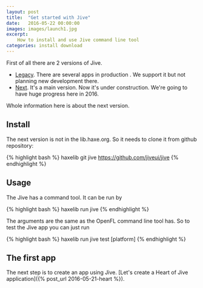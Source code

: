 ```yaml
---
layout: post
title:  "Get started with Jive"
date:   2016-05-22 00:00:00
images: images/launch1.jpg
excerpt:
    How to install and use Jive command line tool
categories: install download
---
```


First of all there are 2 versions of Jive.

- [Legacy][jive-legacy]. There are several apps in production . We support it but not planning new development there.
- [Next][jive]. It's a main version. Now it's under construction. We're going to have huge progress here in 2016.

Whole information here is about the next version.

## Install

The next version is not in the lib.haxe.org. So it needs to clone it from github repository:

{% highlight bash %}
haxelib git jive https://github.com/jiveui/jive
{% endhighlight %}

## Usage

The Jive has a command tool. It can be run by

{% highlight bash %}
haxelib run jive
{% endhighlight %}

The arguments are the same as the OpenFL command line tool has. So to test the Jive app you can just run

{% highlight bash %}
haxelib run jive test [platform]
{% endhighlight %}


## The first app

The next step is to create an app using Jive. [Let's create a Heart of Jive application]({% post_url 2016-05-21-heart %}).

[jive]:   https://github.com/jiveui
[jive-legacy]:   https://github.com/jiveui/jive/tree/master
